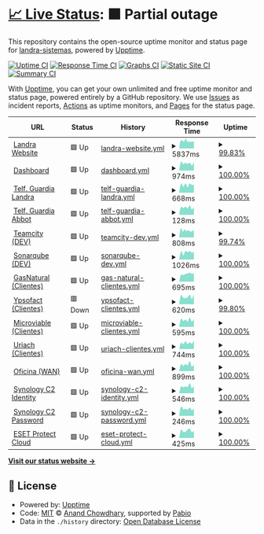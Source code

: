 # [📈 Live Status](https://landra-sistemas.github.io/upptime): <!--live status--> **🟧 Partial outage**

This repository contains the open-source uptime monitor and status page for [landra-sistemas](http://landrasistemas.es/), powered by [Upptime](https://github.com/upptime/upptime).

[![Uptime CI](https://github.com/landra-sistemas/upptime/workflows/Uptime%20CI/badge.svg)](https://github.com/landra-sistemas/upptime/actions?query=workflow%3A%22Uptime+CI%22)
[![Response Time CI](https://github.com/landra-sistemas/upptime/workflows/Response%20Time%20CI/badge.svg)](https://github.com/landra-sistemas/upptime/actions?query=workflow%3A%22Response+Time+CI%22)
[![Graphs CI](https://github.com/landra-sistemas/upptime/workflows/Graphs%20CI/badge.svg)](https://github.com/landra-sistemas/upptime/actions?query=workflow%3A%22Graphs+CI%22)
[![Static Site CI](https://github.com/landra-sistemas/upptime/workflows/Static%20Site%20CI/badge.svg)](https://github.com/landra-sistemas/upptime/actions?query=workflow%3A%22Static+Site+CI%22)
[![Summary CI](https://github.com/landra-sistemas/upptime/workflows/Summary%20CI/badge.svg)](https://github.com/landra-sistemas/upptime/actions?query=workflow%3A%22Summary+CI%22)

With [Upptime](https://upptime.js.org), you can get your own unlimited and free uptime monitor and status page, powered entirely by a GitHub repository. We use [Issues](https://github.com/landra-sistemas/upptime/issues) as incident reports, [Actions](https://github.com/landra-sistemas/upptime/actions) as uptime monitors, and [Pages](https://landra-sistemas.github.io/upptime) for the status page.

<!--start: status pages-->
<!-- This summary is generated by Upptime (https://github.com/upptime/upptime) -->
<!-- Do not edit this manually, your changes will be overwritten -->
<!-- prettier-ignore -->
| URL | Status | History | Response Time | Uptime |
| --- | ------ | ------- | ------------- | ------ |
| <img alt="" src="https://dash.landrasoftware.com/data/userTabs/favicon.png" height="13"> [Landra Website](https://www.landrasistemas.es) | 🟩 Up | [landra-website.yml](https://github.com/landra-sistemas/upptime/commits/HEAD/history/landra-website.yml) | <details><summary><img alt="Response time graph" src="./graphs/landra-website/response-time-week.png" height="20"> 5837ms</summary><br><a href="https://landra-sistemas.github.io/upptime/history/landra-website"><img alt="Response time 4895" src="https://img.shields.io/endpoint?url=https%3A%2F%2Fraw.githubusercontent.com%2Flandra-sistemas%2Fupptime%2FHEAD%2Fapi%2Flandra-website%2Fresponse-time.json"></a><br><a href="https://landra-sistemas.github.io/upptime/history/landra-website"><img alt="24-hour response time 5914" src="https://img.shields.io/endpoint?url=https%3A%2F%2Fraw.githubusercontent.com%2Flandra-sistemas%2Fupptime%2FHEAD%2Fapi%2Flandra-website%2Fresponse-time-day.json"></a><br><a href="https://landra-sistemas.github.io/upptime/history/landra-website"><img alt="7-day response time 5837" src="https://img.shields.io/endpoint?url=https%3A%2F%2Fraw.githubusercontent.com%2Flandra-sistemas%2Fupptime%2FHEAD%2Fapi%2Flandra-website%2Fresponse-time-week.json"></a><br><a href="https://landra-sistemas.github.io/upptime/history/landra-website"><img alt="30-day response time 5771" src="https://img.shields.io/endpoint?url=https%3A%2F%2Fraw.githubusercontent.com%2Flandra-sistemas%2Fupptime%2FHEAD%2Fapi%2Flandra-website%2Fresponse-time-month.json"></a><br><a href="https://landra-sistemas.github.io/upptime/history/landra-website"><img alt="1-year response time 4895" src="https://img.shields.io/endpoint?url=https%3A%2F%2Fraw.githubusercontent.com%2Flandra-sistemas%2Fupptime%2FHEAD%2Fapi%2Flandra-website%2Fresponse-time-year.json"></a></details> | <details><summary><a href="https://landra-sistemas.github.io/upptime/history/landra-website">99.83%</a></summary><a href="https://landra-sistemas.github.io/upptime/history/landra-website"><img alt="All-time uptime 99.37%" src="https://img.shields.io/endpoint?url=https%3A%2F%2Fraw.githubusercontent.com%2Flandra-sistemas%2Fupptime%2FHEAD%2Fapi%2Flandra-website%2Fuptime.json"></a><br><a href="https://landra-sistemas.github.io/upptime/history/landra-website"><img alt="24-hour uptime 100.00%" src="https://img.shields.io/endpoint?url=https%3A%2F%2Fraw.githubusercontent.com%2Flandra-sistemas%2Fupptime%2FHEAD%2Fapi%2Flandra-website%2Fuptime-day.json"></a><br><a href="https://landra-sistemas.github.io/upptime/history/landra-website"><img alt="7-day uptime 99.83%" src="https://img.shields.io/endpoint?url=https%3A%2F%2Fraw.githubusercontent.com%2Flandra-sistemas%2Fupptime%2FHEAD%2Fapi%2Flandra-website%2Fuptime-week.json"></a><br><a href="https://landra-sistemas.github.io/upptime/history/landra-website"><img alt="30-day uptime 99.10%" src="https://img.shields.io/endpoint?url=https%3A%2F%2Fraw.githubusercontent.com%2Flandra-sistemas%2Fupptime%2FHEAD%2Fapi%2Flandra-website%2Fuptime-month.json"></a><br><a href="https://landra-sistemas.github.io/upptime/history/landra-website"><img alt="1-year uptime 99.37%" src="https://img.shields.io/endpoint?url=https%3A%2F%2Fraw.githubusercontent.com%2Flandra-sistemas%2Fupptime%2FHEAD%2Fapi%2Flandra-website%2Fuptime-year.json"></a></details>
| <img alt="" src="https://icons.duckduckgo.com/ip3/dash.landrasoftware.com.ico" height="13"> [Dashboard](https://dash.landrasoftware.com) | 🟩 Up | [dashboard.yml](https://github.com/landra-sistemas/upptime/commits/HEAD/history/dashboard.yml) | <details><summary><img alt="Response time graph" src="./graphs/dashboard/response-time-week.png" height="20"> 974ms</summary><br><a href="https://landra-sistemas.github.io/upptime/history/dashboard"><img alt="Response time 973" src="https://img.shields.io/endpoint?url=https%3A%2F%2Fraw.githubusercontent.com%2Flandra-sistemas%2Fupptime%2FHEAD%2Fapi%2Fdashboard%2Fresponse-time.json"></a><br><a href="https://landra-sistemas.github.io/upptime/history/dashboard"><img alt="24-hour response time 894" src="https://img.shields.io/endpoint?url=https%3A%2F%2Fraw.githubusercontent.com%2Flandra-sistemas%2Fupptime%2FHEAD%2Fapi%2Fdashboard%2Fresponse-time-day.json"></a><br><a href="https://landra-sistemas.github.io/upptime/history/dashboard"><img alt="7-day response time 974" src="https://img.shields.io/endpoint?url=https%3A%2F%2Fraw.githubusercontent.com%2Flandra-sistemas%2Fupptime%2FHEAD%2Fapi%2Fdashboard%2Fresponse-time-week.json"></a><br><a href="https://landra-sistemas.github.io/upptime/history/dashboard"><img alt="30-day response time 998" src="https://img.shields.io/endpoint?url=https%3A%2F%2Fraw.githubusercontent.com%2Flandra-sistemas%2Fupptime%2FHEAD%2Fapi%2Fdashboard%2Fresponse-time-month.json"></a><br><a href="https://landra-sistemas.github.io/upptime/history/dashboard"><img alt="1-year response time 973" src="https://img.shields.io/endpoint?url=https%3A%2F%2Fraw.githubusercontent.com%2Flandra-sistemas%2Fupptime%2FHEAD%2Fapi%2Fdashboard%2Fresponse-time-year.json"></a></details> | <details><summary><a href="https://landra-sistemas.github.io/upptime/history/dashboard">100.00%</a></summary><a href="https://landra-sistemas.github.io/upptime/history/dashboard"><img alt="All-time uptime 99.54%" src="https://img.shields.io/endpoint?url=https%3A%2F%2Fraw.githubusercontent.com%2Flandra-sistemas%2Fupptime%2FHEAD%2Fapi%2Fdashboard%2Fuptime.json"></a><br><a href="https://landra-sistemas.github.io/upptime/history/dashboard"><img alt="24-hour uptime 100.00%" src="https://img.shields.io/endpoint?url=https%3A%2F%2Fraw.githubusercontent.com%2Flandra-sistemas%2Fupptime%2FHEAD%2Fapi%2Fdashboard%2Fuptime-day.json"></a><br><a href="https://landra-sistemas.github.io/upptime/history/dashboard"><img alt="7-day uptime 100.00%" src="https://img.shields.io/endpoint?url=https%3A%2F%2Fraw.githubusercontent.com%2Flandra-sistemas%2Fupptime%2FHEAD%2Fapi%2Fdashboard%2Fuptime-week.json"></a><br><a href="https://landra-sistemas.github.io/upptime/history/dashboard"><img alt="30-day uptime 99.73%" src="https://img.shields.io/endpoint?url=https%3A%2F%2Fraw.githubusercontent.com%2Flandra-sistemas%2Fupptime%2FHEAD%2Fapi%2Fdashboard%2Fuptime-month.json"></a><br><a href="https://landra-sistemas.github.io/upptime/history/dashboard"><img alt="1-year uptime 99.54%" src="https://img.shields.io/endpoint?url=https%3A%2F%2Fraw.githubusercontent.com%2Flandra-sistemas%2Fupptime%2FHEAD%2Fapi%2Fdashboard%2Fuptime-year.json"></a></details>
| <img alt="" src="https://dash.landrasoftware.com/data/userTabs/favicon.png" height="13"> [Telf. Guardia Landra](https://integration.landrasoftware.com/GuardiaLandra) | 🟩 Up | [telf-guardia-landra.yml](https://github.com/landra-sistemas/upptime/commits/HEAD/history/telf-guardia-landra.yml) | <details><summary><img alt="Response time graph" src="./graphs/telf-guardia-landra/response-time-week.png" height="20"> 668ms</summary><br><a href="https://landra-sistemas.github.io/upptime/history/telf-guardia-landra"><img alt="Response time 665" src="https://img.shields.io/endpoint?url=https%3A%2F%2Fraw.githubusercontent.com%2Flandra-sistemas%2Fupptime%2FHEAD%2Fapi%2Ftelf-guardia-landra%2Fresponse-time.json"></a><br><a href="https://landra-sistemas.github.io/upptime/history/telf-guardia-landra"><img alt="24-hour response time 589" src="https://img.shields.io/endpoint?url=https%3A%2F%2Fraw.githubusercontent.com%2Flandra-sistemas%2Fupptime%2FHEAD%2Fapi%2Ftelf-guardia-landra%2Fresponse-time-day.json"></a><br><a href="https://landra-sistemas.github.io/upptime/history/telf-guardia-landra"><img alt="7-day response time 668" src="https://img.shields.io/endpoint?url=https%3A%2F%2Fraw.githubusercontent.com%2Flandra-sistemas%2Fupptime%2FHEAD%2Fapi%2Ftelf-guardia-landra%2Fresponse-time-week.json"></a><br><a href="https://landra-sistemas.github.io/upptime/history/telf-guardia-landra"><img alt="30-day response time 712" src="https://img.shields.io/endpoint?url=https%3A%2F%2Fraw.githubusercontent.com%2Flandra-sistemas%2Fupptime%2FHEAD%2Fapi%2Ftelf-guardia-landra%2Fresponse-time-month.json"></a><br><a href="https://landra-sistemas.github.io/upptime/history/telf-guardia-landra"><img alt="1-year response time 665" src="https://img.shields.io/endpoint?url=https%3A%2F%2Fraw.githubusercontent.com%2Flandra-sistemas%2Fupptime%2FHEAD%2Fapi%2Ftelf-guardia-landra%2Fresponse-time-year.json"></a></details> | <details><summary><a href="https://landra-sistemas.github.io/upptime/history/telf-guardia-landra">100.00%</a></summary><a href="https://landra-sistemas.github.io/upptime/history/telf-guardia-landra"><img alt="All-time uptime 99.94%" src="https://img.shields.io/endpoint?url=https%3A%2F%2Fraw.githubusercontent.com%2Flandra-sistemas%2Fupptime%2FHEAD%2Fapi%2Ftelf-guardia-landra%2Fuptime.json"></a><br><a href="https://landra-sistemas.github.io/upptime/history/telf-guardia-landra"><img alt="24-hour uptime 100.00%" src="https://img.shields.io/endpoint?url=https%3A%2F%2Fraw.githubusercontent.com%2Flandra-sistemas%2Fupptime%2FHEAD%2Fapi%2Ftelf-guardia-landra%2Fuptime-day.json"></a><br><a href="https://landra-sistemas.github.io/upptime/history/telf-guardia-landra"><img alt="7-day uptime 100.00%" src="https://img.shields.io/endpoint?url=https%3A%2F%2Fraw.githubusercontent.com%2Flandra-sistemas%2Fupptime%2FHEAD%2Fapi%2Ftelf-guardia-landra%2Fuptime-week.json"></a><br><a href="https://landra-sistemas.github.io/upptime/history/telf-guardia-landra"><img alt="30-day uptime 100.00%" src="https://img.shields.io/endpoint?url=https%3A%2F%2Fraw.githubusercontent.com%2Flandra-sistemas%2Fupptime%2FHEAD%2Fapi%2Ftelf-guardia-landra%2Fuptime-month.json"></a><br><a href="https://landra-sistemas.github.io/upptime/history/telf-guardia-landra"><img alt="1-year uptime 99.94%" src="https://img.shields.io/endpoint?url=https%3A%2F%2Fraw.githubusercontent.com%2Flandra-sistemas%2Fupptime%2FHEAD%2Fapi%2Ftelf-guardia-landra%2Fuptime-year.json"></a></details>
| <img alt="" src="https://dash.landrasoftware.com/data/userTabs/favicon.png" height="13"> [Telf. Guardia Abbot](https://integration.landrasoftware.com/GuardiaAbbott) | 🟩 Up | [telf-guardia-abbot.yml](https://github.com/landra-sistemas/upptime/commits/HEAD/history/telf-guardia-abbot.yml) | <details><summary><img alt="Response time graph" src="./graphs/telf-guardia-abbot/response-time-week.png" height="20"> 128ms</summary><br><a href="https://landra-sistemas.github.io/upptime/history/telf-guardia-abbot"><img alt="Response time 128" src="https://img.shields.io/endpoint?url=https%3A%2F%2Fraw.githubusercontent.com%2Flandra-sistemas%2Fupptime%2FHEAD%2Fapi%2Ftelf-guardia-abbot%2Fresponse-time.json"></a><br><a href="https://landra-sistemas.github.io/upptime/history/telf-guardia-abbot"><img alt="24-hour response time 116" src="https://img.shields.io/endpoint?url=https%3A%2F%2Fraw.githubusercontent.com%2Flandra-sistemas%2Fupptime%2FHEAD%2Fapi%2Ftelf-guardia-abbot%2Fresponse-time-day.json"></a><br><a href="https://landra-sistemas.github.io/upptime/history/telf-guardia-abbot"><img alt="7-day response time 128" src="https://img.shields.io/endpoint?url=https%3A%2F%2Fraw.githubusercontent.com%2Flandra-sistemas%2Fupptime%2FHEAD%2Fapi%2Ftelf-guardia-abbot%2Fresponse-time-week.json"></a><br><a href="https://landra-sistemas.github.io/upptime/history/telf-guardia-abbot"><img alt="30-day response time 130" src="https://img.shields.io/endpoint?url=https%3A%2F%2Fraw.githubusercontent.com%2Flandra-sistemas%2Fupptime%2FHEAD%2Fapi%2Ftelf-guardia-abbot%2Fresponse-time-month.json"></a><br><a href="https://landra-sistemas.github.io/upptime/history/telf-guardia-abbot"><img alt="1-year response time 128" src="https://img.shields.io/endpoint?url=https%3A%2F%2Fraw.githubusercontent.com%2Flandra-sistemas%2Fupptime%2FHEAD%2Fapi%2Ftelf-guardia-abbot%2Fresponse-time-year.json"></a></details> | <details><summary><a href="https://landra-sistemas.github.io/upptime/history/telf-guardia-abbot">100.00%</a></summary><a href="https://landra-sistemas.github.io/upptime/history/telf-guardia-abbot"><img alt="All-time uptime 99.94%" src="https://img.shields.io/endpoint?url=https%3A%2F%2Fraw.githubusercontent.com%2Flandra-sistemas%2Fupptime%2FHEAD%2Fapi%2Ftelf-guardia-abbot%2Fuptime.json"></a><br><a href="https://landra-sistemas.github.io/upptime/history/telf-guardia-abbot"><img alt="24-hour uptime 100.00%" src="https://img.shields.io/endpoint?url=https%3A%2F%2Fraw.githubusercontent.com%2Flandra-sistemas%2Fupptime%2FHEAD%2Fapi%2Ftelf-guardia-abbot%2Fuptime-day.json"></a><br><a href="https://landra-sistemas.github.io/upptime/history/telf-guardia-abbot"><img alt="7-day uptime 100.00%" src="https://img.shields.io/endpoint?url=https%3A%2F%2Fraw.githubusercontent.com%2Flandra-sistemas%2Fupptime%2FHEAD%2Fapi%2Ftelf-guardia-abbot%2Fuptime-week.json"></a><br><a href="https://landra-sistemas.github.io/upptime/history/telf-guardia-abbot"><img alt="30-day uptime 100.00%" src="https://img.shields.io/endpoint?url=https%3A%2F%2Fraw.githubusercontent.com%2Flandra-sistemas%2Fupptime%2FHEAD%2Fapi%2Ftelf-guardia-abbot%2Fuptime-month.json"></a><br><a href="https://landra-sistemas.github.io/upptime/history/telf-guardia-abbot"><img alt="1-year uptime 99.94%" src="https://img.shields.io/endpoint?url=https%3A%2F%2Fraw.githubusercontent.com%2Flandra-sistemas%2Fupptime%2FHEAD%2Fapi%2Ftelf-guardia-abbot%2Fuptime-year.json"></a></details>
| <img alt="" src="https://icons.duckduckgo.com/ip3/teamcity.landrasoftware.com.ico" height="13"> [Teamcity (DEV)](https://teamcity.landrasoftware.com/login.html) | 🟩 Up | [teamcity-dev.yml](https://github.com/landra-sistemas/upptime/commits/HEAD/history/teamcity-dev.yml) | <details><summary><img alt="Response time graph" src="./graphs/teamcity-dev/response-time-week.png" height="20"> 808ms</summary><br><a href="https://landra-sistemas.github.io/upptime/history/teamcity-dev"><img alt="Response time 970" src="https://img.shields.io/endpoint?url=https%3A%2F%2Fraw.githubusercontent.com%2Flandra-sistemas%2Fupptime%2FHEAD%2Fapi%2Fteamcity-dev%2Fresponse-time.json"></a><br><a href="https://landra-sistemas.github.io/upptime/history/teamcity-dev"><img alt="24-hour response time 903" src="https://img.shields.io/endpoint?url=https%3A%2F%2Fraw.githubusercontent.com%2Flandra-sistemas%2Fupptime%2FHEAD%2Fapi%2Fteamcity-dev%2Fresponse-time-day.json"></a><br><a href="https://landra-sistemas.github.io/upptime/history/teamcity-dev"><img alt="7-day response time 808" src="https://img.shields.io/endpoint?url=https%3A%2F%2Fraw.githubusercontent.com%2Flandra-sistemas%2Fupptime%2FHEAD%2Fapi%2Fteamcity-dev%2Fresponse-time-week.json"></a><br><a href="https://landra-sistemas.github.io/upptime/history/teamcity-dev"><img alt="30-day response time 879" src="https://img.shields.io/endpoint?url=https%3A%2F%2Fraw.githubusercontent.com%2Flandra-sistemas%2Fupptime%2FHEAD%2Fapi%2Fteamcity-dev%2Fresponse-time-month.json"></a><br><a href="https://landra-sistemas.github.io/upptime/history/teamcity-dev"><img alt="1-year response time 970" src="https://img.shields.io/endpoint?url=https%3A%2F%2Fraw.githubusercontent.com%2Flandra-sistemas%2Fupptime%2FHEAD%2Fapi%2Fteamcity-dev%2Fresponse-time-year.json"></a></details> | <details><summary><a href="https://landra-sistemas.github.io/upptime/history/teamcity-dev">99.74%</a></summary><a href="https://landra-sistemas.github.io/upptime/history/teamcity-dev"><img alt="All-time uptime 99.63%" src="https://img.shields.io/endpoint?url=https%3A%2F%2Fraw.githubusercontent.com%2Flandra-sistemas%2Fupptime%2FHEAD%2Fapi%2Fteamcity-dev%2Fuptime.json"></a><br><a href="https://landra-sistemas.github.io/upptime/history/teamcity-dev"><img alt="24-hour uptime 100.00%" src="https://img.shields.io/endpoint?url=https%3A%2F%2Fraw.githubusercontent.com%2Flandra-sistemas%2Fupptime%2FHEAD%2Fapi%2Fteamcity-dev%2Fuptime-day.json"></a><br><a href="https://landra-sistemas.github.io/upptime/history/teamcity-dev"><img alt="7-day uptime 99.74%" src="https://img.shields.io/endpoint?url=https%3A%2F%2Fraw.githubusercontent.com%2Flandra-sistemas%2Fupptime%2FHEAD%2Fapi%2Fteamcity-dev%2Fuptime-week.json"></a><br><a href="https://landra-sistemas.github.io/upptime/history/teamcity-dev"><img alt="30-day uptime 99.68%" src="https://img.shields.io/endpoint?url=https%3A%2F%2Fraw.githubusercontent.com%2Flandra-sistemas%2Fupptime%2FHEAD%2Fapi%2Fteamcity-dev%2Fuptime-month.json"></a><br><a href="https://landra-sistemas.github.io/upptime/history/teamcity-dev"><img alt="1-year uptime 99.63%" src="https://img.shields.io/endpoint?url=https%3A%2F%2Fraw.githubusercontent.com%2Flandra-sistemas%2Fupptime%2FHEAD%2Fapi%2Fteamcity-dev%2Fuptime-year.json"></a></details>
| <img alt="" src="https://icons.duckduckgo.com/ip3/sonar.landrasoftware.com.ico" height="13"> [Sonarqube (DEV)](https://sonar.landrasoftware.com) | 🟩 Up | [sonarqube-dev.yml](https://github.com/landra-sistemas/upptime/commits/HEAD/history/sonarqube-dev.yml) | <details><summary><img alt="Response time graph" src="./graphs/sonarqube-dev/response-time-week.png" height="20"> 1026ms</summary><br><a href="https://landra-sistemas.github.io/upptime/history/sonarqube-dev"><img alt="Response time 1001" src="https://img.shields.io/endpoint?url=https%3A%2F%2Fraw.githubusercontent.com%2Flandra-sistemas%2Fupptime%2FHEAD%2Fapi%2Fsonarqube-dev%2Fresponse-time.json"></a><br><a href="https://landra-sistemas.github.io/upptime/history/sonarqube-dev"><img alt="24-hour response time 1117" src="https://img.shields.io/endpoint?url=https%3A%2F%2Fraw.githubusercontent.com%2Flandra-sistemas%2Fupptime%2FHEAD%2Fapi%2Fsonarqube-dev%2Fresponse-time-day.json"></a><br><a href="https://landra-sistemas.github.io/upptime/history/sonarqube-dev"><img alt="7-day response time 1026" src="https://img.shields.io/endpoint?url=https%3A%2F%2Fraw.githubusercontent.com%2Flandra-sistemas%2Fupptime%2FHEAD%2Fapi%2Fsonarqube-dev%2Fresponse-time-week.json"></a><br><a href="https://landra-sistemas.github.io/upptime/history/sonarqube-dev"><img alt="30-day response time 1022" src="https://img.shields.io/endpoint?url=https%3A%2F%2Fraw.githubusercontent.com%2Flandra-sistemas%2Fupptime%2FHEAD%2Fapi%2Fsonarqube-dev%2Fresponse-time-month.json"></a><br><a href="https://landra-sistemas.github.io/upptime/history/sonarqube-dev"><img alt="1-year response time 1001" src="https://img.shields.io/endpoint?url=https%3A%2F%2Fraw.githubusercontent.com%2Flandra-sistemas%2Fupptime%2FHEAD%2Fapi%2Fsonarqube-dev%2Fresponse-time-year.json"></a></details> | <details><summary><a href="https://landra-sistemas.github.io/upptime/history/sonarqube-dev">100.00%</a></summary><a href="https://landra-sistemas.github.io/upptime/history/sonarqube-dev"><img alt="All-time uptime 99.71%" src="https://img.shields.io/endpoint?url=https%3A%2F%2Fraw.githubusercontent.com%2Flandra-sistemas%2Fupptime%2FHEAD%2Fapi%2Fsonarqube-dev%2Fuptime.json"></a><br><a href="https://landra-sistemas.github.io/upptime/history/sonarqube-dev"><img alt="24-hour uptime 100.00%" src="https://img.shields.io/endpoint?url=https%3A%2F%2Fraw.githubusercontent.com%2Flandra-sistemas%2Fupptime%2FHEAD%2Fapi%2Fsonarqube-dev%2Fuptime-day.json"></a><br><a href="https://landra-sistemas.github.io/upptime/history/sonarqube-dev"><img alt="7-day uptime 100.00%" src="https://img.shields.io/endpoint?url=https%3A%2F%2Fraw.githubusercontent.com%2Flandra-sistemas%2Fupptime%2FHEAD%2Fapi%2Fsonarqube-dev%2Fuptime-week.json"></a><br><a href="https://landra-sistemas.github.io/upptime/history/sonarqube-dev"><img alt="30-day uptime 100.00%" src="https://img.shields.io/endpoint?url=https%3A%2F%2Fraw.githubusercontent.com%2Flandra-sistemas%2Fupptime%2FHEAD%2Fapi%2Fsonarqube-dev%2Fuptime-month.json"></a><br><a href="https://landra-sistemas.github.io/upptime/history/sonarqube-dev"><img alt="1-year uptime 99.71%" src="https://img.shields.io/endpoint?url=https%3A%2F%2Fraw.githubusercontent.com%2Flandra-sistemas%2Fupptime%2FHEAD%2Fapi%2Fsonarqube-dev%2Fuptime-year.json"></a></details>
| <img alt="" src="https://icons.duckduckgo.com/ip3/www.portaleolico.com.ico" height="13"> [GasNatural (Clientes)](http://www.portaleolico.com/) | 🟩 Up | [gas-natural-clientes.yml](https://github.com/landra-sistemas/upptime/commits/HEAD/history/gas-natural-clientes.yml) | <details><summary><img alt="Response time graph" src="./graphs/gas-natural-clientes/response-time-week.png" height="20"> 695ms</summary><br><a href="https://landra-sistemas.github.io/upptime/history/gas-natural-clientes"><img alt="Response time 645" src="https://img.shields.io/endpoint?url=https%3A%2F%2Fraw.githubusercontent.com%2Flandra-sistemas%2Fupptime%2FHEAD%2Fapi%2Fgas-natural-clientes%2Fresponse-time.json"></a><br><a href="https://landra-sistemas.github.io/upptime/history/gas-natural-clientes"><img alt="24-hour response time 592" src="https://img.shields.io/endpoint?url=https%3A%2F%2Fraw.githubusercontent.com%2Flandra-sistemas%2Fupptime%2FHEAD%2Fapi%2Fgas-natural-clientes%2Fresponse-time-day.json"></a><br><a href="https://landra-sistemas.github.io/upptime/history/gas-natural-clientes"><img alt="7-day response time 695" src="https://img.shields.io/endpoint?url=https%3A%2F%2Fraw.githubusercontent.com%2Flandra-sistemas%2Fupptime%2FHEAD%2Fapi%2Fgas-natural-clientes%2Fresponse-time-week.json"></a><br><a href="https://landra-sistemas.github.io/upptime/history/gas-natural-clientes"><img alt="30-day response time 782" src="https://img.shields.io/endpoint?url=https%3A%2F%2Fraw.githubusercontent.com%2Flandra-sistemas%2Fupptime%2FHEAD%2Fapi%2Fgas-natural-clientes%2Fresponse-time-month.json"></a><br><a href="https://landra-sistemas.github.io/upptime/history/gas-natural-clientes"><img alt="1-year response time 645" src="https://img.shields.io/endpoint?url=https%3A%2F%2Fraw.githubusercontent.com%2Flandra-sistemas%2Fupptime%2FHEAD%2Fapi%2Fgas-natural-clientes%2Fresponse-time-year.json"></a></details> | <details><summary><a href="https://landra-sistemas.github.io/upptime/history/gas-natural-clientes">100.00%</a></summary><a href="https://landra-sistemas.github.io/upptime/history/gas-natural-clientes"><img alt="All-time uptime 100.00%" src="https://img.shields.io/endpoint?url=https%3A%2F%2Fraw.githubusercontent.com%2Flandra-sistemas%2Fupptime%2FHEAD%2Fapi%2Fgas-natural-clientes%2Fuptime.json"></a><br><a href="https://landra-sistemas.github.io/upptime/history/gas-natural-clientes"><img alt="24-hour uptime 100.00%" src="https://img.shields.io/endpoint?url=https%3A%2F%2Fraw.githubusercontent.com%2Flandra-sistemas%2Fupptime%2FHEAD%2Fapi%2Fgas-natural-clientes%2Fuptime-day.json"></a><br><a href="https://landra-sistemas.github.io/upptime/history/gas-natural-clientes"><img alt="7-day uptime 100.00%" src="https://img.shields.io/endpoint?url=https%3A%2F%2Fraw.githubusercontent.com%2Flandra-sistemas%2Fupptime%2FHEAD%2Fapi%2Fgas-natural-clientes%2Fuptime-week.json"></a><br><a href="https://landra-sistemas.github.io/upptime/history/gas-natural-clientes"><img alt="30-day uptime 100.00%" src="https://img.shields.io/endpoint?url=https%3A%2F%2Fraw.githubusercontent.com%2Flandra-sistemas%2Fupptime%2FHEAD%2Fapi%2Fgas-natural-clientes%2Fuptime-month.json"></a><br><a href="https://landra-sistemas.github.io/upptime/history/gas-natural-clientes"><img alt="1-year uptime 100.00%" src="https://img.shields.io/endpoint?url=https%3A%2F%2Fraw.githubusercontent.com%2Flandra-sistemas%2Fupptime%2FHEAD%2Fapi%2Fgas-natural-clientes%2Fuptime-year.json"></a></details>
| <img alt="" src="https://icons.duckduckgo.com/ip3/ypsofact.landrasoftware.com.ico" height="13"> [Ypsofact (Clientes)](https://ypsofact.landrasoftware.com/) | 🟥 Down | [ypsofact-clientes.yml](https://github.com/landra-sistemas/upptime/commits/HEAD/history/ypsofact-clientes.yml) | <details><summary><img alt="Response time graph" src="./graphs/ypsofact-clientes/response-time-week.png" height="20"> 620ms</summary><br><a href="https://landra-sistemas.github.io/upptime/history/ypsofact-clientes"><img alt="Response time 613" src="https://img.shields.io/endpoint?url=https%3A%2F%2Fraw.githubusercontent.com%2Flandra-sistemas%2Fupptime%2FHEAD%2Fapi%2Fypsofact-clientes%2Fresponse-time.json"></a><br><a href="https://landra-sistemas.github.io/upptime/history/ypsofact-clientes"><img alt="24-hour response time 534" src="https://img.shields.io/endpoint?url=https%3A%2F%2Fraw.githubusercontent.com%2Flandra-sistemas%2Fupptime%2FHEAD%2Fapi%2Fypsofact-clientes%2Fresponse-time-day.json"></a><br><a href="https://landra-sistemas.github.io/upptime/history/ypsofact-clientes"><img alt="7-day response time 620" src="https://img.shields.io/endpoint?url=https%3A%2F%2Fraw.githubusercontent.com%2Flandra-sistemas%2Fupptime%2FHEAD%2Fapi%2Fypsofact-clientes%2Fresponse-time-week.json"></a><br><a href="https://landra-sistemas.github.io/upptime/history/ypsofact-clientes"><img alt="30-day response time 655" src="https://img.shields.io/endpoint?url=https%3A%2F%2Fraw.githubusercontent.com%2Flandra-sistemas%2Fupptime%2FHEAD%2Fapi%2Fypsofact-clientes%2Fresponse-time-month.json"></a><br><a href="https://landra-sistemas.github.io/upptime/history/ypsofact-clientes"><img alt="1-year response time 613" src="https://img.shields.io/endpoint?url=https%3A%2F%2Fraw.githubusercontent.com%2Flandra-sistemas%2Fupptime%2FHEAD%2Fapi%2Fypsofact-clientes%2Fresponse-time-year.json"></a></details> | <details><summary><a href="https://landra-sistemas.github.io/upptime/history/ypsofact-clientes">99.80%</a></summary><a href="https://landra-sistemas.github.io/upptime/history/ypsofact-clientes"><img alt="All-time uptime 99.90%" src="https://img.shields.io/endpoint?url=https%3A%2F%2Fraw.githubusercontent.com%2Flandra-sistemas%2Fupptime%2FHEAD%2Fapi%2Fypsofact-clientes%2Fuptime.json"></a><br><a href="https://landra-sistemas.github.io/upptime/history/ypsofact-clientes"><img alt="24-hour uptime 98.60%" src="https://img.shields.io/endpoint?url=https%3A%2F%2Fraw.githubusercontent.com%2Flandra-sistemas%2Fupptime%2FHEAD%2Fapi%2Fypsofact-clientes%2Fuptime-day.json"></a><br><a href="https://landra-sistemas.github.io/upptime/history/ypsofact-clientes"><img alt="7-day uptime 99.80%" src="https://img.shields.io/endpoint?url=https%3A%2F%2Fraw.githubusercontent.com%2Flandra-sistemas%2Fupptime%2FHEAD%2Fapi%2Fypsofact-clientes%2Fuptime-week.json"></a><br><a href="https://landra-sistemas.github.io/upptime/history/ypsofact-clientes"><img alt="30-day uptime 99.95%" src="https://img.shields.io/endpoint?url=https%3A%2F%2Fraw.githubusercontent.com%2Flandra-sistemas%2Fupptime%2FHEAD%2Fapi%2Fypsofact-clientes%2Fuptime-month.json"></a><br><a href="https://landra-sistemas.github.io/upptime/history/ypsofact-clientes"><img alt="1-year uptime 99.90%" src="https://img.shields.io/endpoint?url=https%3A%2F%2Fraw.githubusercontent.com%2Flandra-sistemas%2Fupptime%2FHEAD%2Fapi%2Fypsofact-clientes%2Fuptime-year.json"></a></details>
| <img alt="" src="https://icons.duckduckgo.com/ip3/microbiota.microviable.com.ico" height="13"> [Microviable (Clientes)](https://microbiota.microviable.com/) | 🟩 Up | [microviable-clientes.yml](https://github.com/landra-sistemas/upptime/commits/HEAD/history/microviable-clientes.yml) | <details><summary><img alt="Response time graph" src="./graphs/microviable-clientes/response-time-week.png" height="20"> 595ms</summary><br><a href="https://landra-sistemas.github.io/upptime/history/microviable-clientes"><img alt="Response time 598" src="https://img.shields.io/endpoint?url=https%3A%2F%2Fraw.githubusercontent.com%2Flandra-sistemas%2Fupptime%2FHEAD%2Fapi%2Fmicroviable-clientes%2Fresponse-time.json"></a><br><a href="https://landra-sistemas.github.io/upptime/history/microviable-clientes"><img alt="24-hour response time 531" src="https://img.shields.io/endpoint?url=https%3A%2F%2Fraw.githubusercontent.com%2Flandra-sistemas%2Fupptime%2FHEAD%2Fapi%2Fmicroviable-clientes%2Fresponse-time-day.json"></a><br><a href="https://landra-sistemas.github.io/upptime/history/microviable-clientes"><img alt="7-day response time 595" src="https://img.shields.io/endpoint?url=https%3A%2F%2Fraw.githubusercontent.com%2Flandra-sistemas%2Fupptime%2FHEAD%2Fapi%2Fmicroviable-clientes%2Fresponse-time-week.json"></a><br><a href="https://landra-sistemas.github.io/upptime/history/microviable-clientes"><img alt="30-day response time 613" src="https://img.shields.io/endpoint?url=https%3A%2F%2Fraw.githubusercontent.com%2Flandra-sistemas%2Fupptime%2FHEAD%2Fapi%2Fmicroviable-clientes%2Fresponse-time-month.json"></a><br><a href="https://landra-sistemas.github.io/upptime/history/microviable-clientes"><img alt="1-year response time 598" src="https://img.shields.io/endpoint?url=https%3A%2F%2Fraw.githubusercontent.com%2Flandra-sistemas%2Fupptime%2FHEAD%2Fapi%2Fmicroviable-clientes%2Fresponse-time-year.json"></a></details> | <details><summary><a href="https://landra-sistemas.github.io/upptime/history/microviable-clientes">100.00%</a></summary><a href="https://landra-sistemas.github.io/upptime/history/microviable-clientes"><img alt="All-time uptime 100.00%" src="https://img.shields.io/endpoint?url=https%3A%2F%2Fraw.githubusercontent.com%2Flandra-sistemas%2Fupptime%2FHEAD%2Fapi%2Fmicroviable-clientes%2Fuptime.json"></a><br><a href="https://landra-sistemas.github.io/upptime/history/microviable-clientes"><img alt="24-hour uptime 100.00%" src="https://img.shields.io/endpoint?url=https%3A%2F%2Fraw.githubusercontent.com%2Flandra-sistemas%2Fupptime%2FHEAD%2Fapi%2Fmicroviable-clientes%2Fuptime-day.json"></a><br><a href="https://landra-sistemas.github.io/upptime/history/microviable-clientes"><img alt="7-day uptime 100.00%" src="https://img.shields.io/endpoint?url=https%3A%2F%2Fraw.githubusercontent.com%2Flandra-sistemas%2Fupptime%2FHEAD%2Fapi%2Fmicroviable-clientes%2Fuptime-week.json"></a><br><a href="https://landra-sistemas.github.io/upptime/history/microviable-clientes"><img alt="30-day uptime 100.00%" src="https://img.shields.io/endpoint?url=https%3A%2F%2Fraw.githubusercontent.com%2Flandra-sistemas%2Fupptime%2FHEAD%2Fapi%2Fmicroviable-clientes%2Fuptime-month.json"></a><br><a href="https://landra-sistemas.github.io/upptime/history/microviable-clientes"><img alt="1-year uptime 100.00%" src="https://img.shields.io/endpoint?url=https%3A%2F%2Fraw.githubusercontent.com%2Flandra-sistemas%2Fupptime%2FHEAD%2Fapi%2Fmicroviable-clientes%2Fuptime-year.json"></a></details>
| <img alt="" src="https://icons.duckduckgo.com/ip3/uriach.landrasoftware.com.ico" height="13"> [Uriach (Clientes)](https://uriach.landrasoftware.com/) | 🟩 Up | [uriach-clientes.yml](https://github.com/landra-sistemas/upptime/commits/HEAD/history/uriach-clientes.yml) | <details><summary><img alt="Response time graph" src="./graphs/uriach-clientes/response-time-week.png" height="20"> 744ms</summary><br><a href="https://landra-sistemas.github.io/upptime/history/uriach-clientes"><img alt="Response time 722" src="https://img.shields.io/endpoint?url=https%3A%2F%2Fraw.githubusercontent.com%2Flandra-sistemas%2Fupptime%2FHEAD%2Fapi%2Furiach-clientes%2Fresponse-time.json"></a><br><a href="https://landra-sistemas.github.io/upptime/history/uriach-clientes"><img alt="24-hour response time 681" src="https://img.shields.io/endpoint?url=https%3A%2F%2Fraw.githubusercontent.com%2Flandra-sistemas%2Fupptime%2FHEAD%2Fapi%2Furiach-clientes%2Fresponse-time-day.json"></a><br><a href="https://landra-sistemas.github.io/upptime/history/uriach-clientes"><img alt="7-day response time 744" src="https://img.shields.io/endpoint?url=https%3A%2F%2Fraw.githubusercontent.com%2Flandra-sistemas%2Fupptime%2FHEAD%2Fapi%2Furiach-clientes%2Fresponse-time-week.json"></a><br><a href="https://landra-sistemas.github.io/upptime/history/uriach-clientes"><img alt="30-day response time 739" src="https://img.shields.io/endpoint?url=https%3A%2F%2Fraw.githubusercontent.com%2Flandra-sistemas%2Fupptime%2FHEAD%2Fapi%2Furiach-clientes%2Fresponse-time-month.json"></a><br><a href="https://landra-sistemas.github.io/upptime/history/uriach-clientes"><img alt="1-year response time 722" src="https://img.shields.io/endpoint?url=https%3A%2F%2Fraw.githubusercontent.com%2Flandra-sistemas%2Fupptime%2FHEAD%2Fapi%2Furiach-clientes%2Fresponse-time-year.json"></a></details> | <details><summary><a href="https://landra-sistemas.github.io/upptime/history/uriach-clientes">100.00%</a></summary><a href="https://landra-sistemas.github.io/upptime/history/uriach-clientes"><img alt="All-time uptime 100.00%" src="https://img.shields.io/endpoint?url=https%3A%2F%2Fraw.githubusercontent.com%2Flandra-sistemas%2Fupptime%2FHEAD%2Fapi%2Furiach-clientes%2Fuptime.json"></a><br><a href="https://landra-sistemas.github.io/upptime/history/uriach-clientes"><img alt="24-hour uptime 100.00%" src="https://img.shields.io/endpoint?url=https%3A%2F%2Fraw.githubusercontent.com%2Flandra-sistemas%2Fupptime%2FHEAD%2Fapi%2Furiach-clientes%2Fuptime-day.json"></a><br><a href="https://landra-sistemas.github.io/upptime/history/uriach-clientes"><img alt="7-day uptime 100.00%" src="https://img.shields.io/endpoint?url=https%3A%2F%2Fraw.githubusercontent.com%2Flandra-sistemas%2Fupptime%2FHEAD%2Fapi%2Furiach-clientes%2Fuptime-week.json"></a><br><a href="https://landra-sistemas.github.io/upptime/history/uriach-clientes"><img alt="30-day uptime 100.00%" src="https://img.shields.io/endpoint?url=https%3A%2F%2Fraw.githubusercontent.com%2Flandra-sistemas%2Fupptime%2FHEAD%2Fapi%2Furiach-clientes%2Fuptime-month.json"></a><br><a href="https://landra-sistemas.github.io/upptime/history/uriach-clientes"><img alt="1-year uptime 100.00%" src="https://img.shields.io/endpoint?url=https%3A%2F%2Fraw.githubusercontent.com%2Flandra-sistemas%2Fupptime%2FHEAD%2Fapi%2Furiach-clientes%2Fuptime-year.json"></a></details>
| <img alt="" src="https://icons.duckduckgo.com/ip3/oficina.landrasistemas.net.ico" height="13"> [Oficina (WAN)](https://oficina.landrasistemas.net/) | 🟩 Up | [oficina-wan.yml](https://github.com/landra-sistemas/upptime/commits/HEAD/history/oficina-wan.yml) | <details><summary><img alt="Response time graph" src="./graphs/oficina-wan/response-time-week.png" height="20"> 899ms</summary><br><a href="https://landra-sistemas.github.io/upptime/history/oficina-wan"><img alt="Response time 1003" src="https://img.shields.io/endpoint?url=https%3A%2F%2Fraw.githubusercontent.com%2Flandra-sistemas%2Fupptime%2FHEAD%2Fapi%2Foficina-wan%2Fresponse-time.json"></a><br><a href="https://landra-sistemas.github.io/upptime/history/oficina-wan"><img alt="24-hour response time 861" src="https://img.shields.io/endpoint?url=https%3A%2F%2Fraw.githubusercontent.com%2Flandra-sistemas%2Fupptime%2FHEAD%2Fapi%2Foficina-wan%2Fresponse-time-day.json"></a><br><a href="https://landra-sistemas.github.io/upptime/history/oficina-wan"><img alt="7-day response time 899" src="https://img.shields.io/endpoint?url=https%3A%2F%2Fraw.githubusercontent.com%2Flandra-sistemas%2Fupptime%2FHEAD%2Fapi%2Foficina-wan%2Fresponse-time-week.json"></a><br><a href="https://landra-sistemas.github.io/upptime/history/oficina-wan"><img alt="30-day response time 1062" src="https://img.shields.io/endpoint?url=https%3A%2F%2Fraw.githubusercontent.com%2Flandra-sistemas%2Fupptime%2FHEAD%2Fapi%2Foficina-wan%2Fresponse-time-month.json"></a><br><a href="https://landra-sistemas.github.io/upptime/history/oficina-wan"><img alt="1-year response time 1003" src="https://img.shields.io/endpoint?url=https%3A%2F%2Fraw.githubusercontent.com%2Flandra-sistemas%2Fupptime%2FHEAD%2Fapi%2Foficina-wan%2Fresponse-time-year.json"></a></details> | <details><summary><a href="https://landra-sistemas.github.io/upptime/history/oficina-wan">100.00%</a></summary><a href="https://landra-sistemas.github.io/upptime/history/oficina-wan"><img alt="All-time uptime 99.80%" src="https://img.shields.io/endpoint?url=https%3A%2F%2Fraw.githubusercontent.com%2Flandra-sistemas%2Fupptime%2FHEAD%2Fapi%2Foficina-wan%2Fuptime.json"></a><br><a href="https://landra-sistemas.github.io/upptime/history/oficina-wan"><img alt="24-hour uptime 100.00%" src="https://img.shields.io/endpoint?url=https%3A%2F%2Fraw.githubusercontent.com%2Flandra-sistemas%2Fupptime%2FHEAD%2Fapi%2Foficina-wan%2Fuptime-day.json"></a><br><a href="https://landra-sistemas.github.io/upptime/history/oficina-wan"><img alt="7-day uptime 100.00%" src="https://img.shields.io/endpoint?url=https%3A%2F%2Fraw.githubusercontent.com%2Flandra-sistemas%2Fupptime%2FHEAD%2Fapi%2Foficina-wan%2Fuptime-week.json"></a><br><a href="https://landra-sistemas.github.io/upptime/history/oficina-wan"><img alt="30-day uptime 100.00%" src="https://img.shields.io/endpoint?url=https%3A%2F%2Fraw.githubusercontent.com%2Flandra-sistemas%2Fupptime%2FHEAD%2Fapi%2Foficina-wan%2Fuptime-month.json"></a><br><a href="https://landra-sistemas.github.io/upptime/history/oficina-wan"><img alt="1-year uptime 99.80%" src="https://img.shields.io/endpoint?url=https%3A%2F%2Fraw.githubusercontent.com%2Flandra-sistemas%2Fupptime%2FHEAD%2Fapi%2Foficina-wan%2Fuptime-year.json"></a></details>
| <img alt="" src="https://icons.duckduckgo.com/ip3/integration.landrasoftware.com.ico" height="13"> [Synology C2 Identity](https://integration.landrasoftware.com/synology_check?filter=Identity) | 🟩 Up | [synology-c2-identity.yml](https://github.com/landra-sistemas/upptime/commits/HEAD/history/synology-c2-identity.yml) | <details><summary><img alt="Response time graph" src="./graphs/synology-c2-identity/response-time-week.png" height="20"> 546ms</summary><br><a href="https://landra-sistemas.github.io/upptime/history/synology-c2-identity"><img alt="Response time 722" src="https://img.shields.io/endpoint?url=https%3A%2F%2Fraw.githubusercontent.com%2Flandra-sistemas%2Fupptime%2FHEAD%2Fapi%2Fsynology-c2-identity%2Fresponse-time.json"></a><br><a href="https://landra-sistemas.github.io/upptime/history/synology-c2-identity"><img alt="24-hour response time 553" src="https://img.shields.io/endpoint?url=https%3A%2F%2Fraw.githubusercontent.com%2Flandra-sistemas%2Fupptime%2FHEAD%2Fapi%2Fsynology-c2-identity%2Fresponse-time-day.json"></a><br><a href="https://landra-sistemas.github.io/upptime/history/synology-c2-identity"><img alt="7-day response time 546" src="https://img.shields.io/endpoint?url=https%3A%2F%2Fraw.githubusercontent.com%2Flandra-sistemas%2Fupptime%2FHEAD%2Fapi%2Fsynology-c2-identity%2Fresponse-time-week.json"></a><br><a href="https://landra-sistemas.github.io/upptime/history/synology-c2-identity"><img alt="30-day response time 549" src="https://img.shields.io/endpoint?url=https%3A%2F%2Fraw.githubusercontent.com%2Flandra-sistemas%2Fupptime%2FHEAD%2Fapi%2Fsynology-c2-identity%2Fresponse-time-month.json"></a><br><a href="https://landra-sistemas.github.io/upptime/history/synology-c2-identity"><img alt="1-year response time 722" src="https://img.shields.io/endpoint?url=https%3A%2F%2Fraw.githubusercontent.com%2Flandra-sistemas%2Fupptime%2FHEAD%2Fapi%2Fsynology-c2-identity%2Fresponse-time-year.json"></a></details> | <details><summary><a href="https://landra-sistemas.github.io/upptime/history/synology-c2-identity">100.00%</a></summary><a href="https://landra-sistemas.github.io/upptime/history/synology-c2-identity"><img alt="All-time uptime 99.93%" src="https://img.shields.io/endpoint?url=https%3A%2F%2Fraw.githubusercontent.com%2Flandra-sistemas%2Fupptime%2FHEAD%2Fapi%2Fsynology-c2-identity%2Fuptime.json"></a><br><a href="https://landra-sistemas.github.io/upptime/history/synology-c2-identity"><img alt="24-hour uptime 100.00%" src="https://img.shields.io/endpoint?url=https%3A%2F%2Fraw.githubusercontent.com%2Flandra-sistemas%2Fupptime%2FHEAD%2Fapi%2Fsynology-c2-identity%2Fuptime-day.json"></a><br><a href="https://landra-sistemas.github.io/upptime/history/synology-c2-identity"><img alt="7-day uptime 100.00%" src="https://img.shields.io/endpoint?url=https%3A%2F%2Fraw.githubusercontent.com%2Flandra-sistemas%2Fupptime%2FHEAD%2Fapi%2Fsynology-c2-identity%2Fuptime-week.json"></a><br><a href="https://landra-sistemas.github.io/upptime/history/synology-c2-identity"><img alt="30-day uptime 100.00%" src="https://img.shields.io/endpoint?url=https%3A%2F%2Fraw.githubusercontent.com%2Flandra-sistemas%2Fupptime%2FHEAD%2Fapi%2Fsynology-c2-identity%2Fuptime-month.json"></a><br><a href="https://landra-sistemas.github.io/upptime/history/synology-c2-identity"><img alt="1-year uptime 99.93%" src="https://img.shields.io/endpoint?url=https%3A%2F%2Fraw.githubusercontent.com%2Flandra-sistemas%2Fupptime%2FHEAD%2Fapi%2Fsynology-c2-identity%2Fuptime-year.json"></a></details>
| <img alt="" src="https://icons.duckduckgo.com/ip3/integration.landrasoftware.com.ico" height="13"> [Synology C2 Password](https://integration.landrasoftware.com/synology_check?filter=Password) | 🟩 Up | [synology-c2-password.yml](https://github.com/landra-sistemas/upptime/commits/HEAD/history/synology-c2-password.yml) | <details><summary><img alt="Response time graph" src="./graphs/synology-c2-password/response-time-week.png" height="20"> 246ms</summary><br><a href="https://landra-sistemas.github.io/upptime/history/synology-c2-password"><img alt="Response time 302" src="https://img.shields.io/endpoint?url=https%3A%2F%2Fraw.githubusercontent.com%2Flandra-sistemas%2Fupptime%2FHEAD%2Fapi%2Fsynology-c2-password%2Fresponse-time.json"></a><br><a href="https://landra-sistemas.github.io/upptime/history/synology-c2-password"><img alt="24-hour response time 312" src="https://img.shields.io/endpoint?url=https%3A%2F%2Fraw.githubusercontent.com%2Flandra-sistemas%2Fupptime%2FHEAD%2Fapi%2Fsynology-c2-password%2Fresponse-time-day.json"></a><br><a href="https://landra-sistemas.github.io/upptime/history/synology-c2-password"><img alt="7-day response time 246" src="https://img.shields.io/endpoint?url=https%3A%2F%2Fraw.githubusercontent.com%2Flandra-sistemas%2Fupptime%2FHEAD%2Fapi%2Fsynology-c2-password%2Fresponse-time-week.json"></a><br><a href="https://landra-sistemas.github.io/upptime/history/synology-c2-password"><img alt="30-day response time 250" src="https://img.shields.io/endpoint?url=https%3A%2F%2Fraw.githubusercontent.com%2Flandra-sistemas%2Fupptime%2FHEAD%2Fapi%2Fsynology-c2-password%2Fresponse-time-month.json"></a><br><a href="https://landra-sistemas.github.io/upptime/history/synology-c2-password"><img alt="1-year response time 302" src="https://img.shields.io/endpoint?url=https%3A%2F%2Fraw.githubusercontent.com%2Flandra-sistemas%2Fupptime%2FHEAD%2Fapi%2Fsynology-c2-password%2Fresponse-time-year.json"></a></details> | <details><summary><a href="https://landra-sistemas.github.io/upptime/history/synology-c2-password">100.00%</a></summary><a href="https://landra-sistemas.github.io/upptime/history/synology-c2-password"><img alt="All-time uptime 99.93%" src="https://img.shields.io/endpoint?url=https%3A%2F%2Fraw.githubusercontent.com%2Flandra-sistemas%2Fupptime%2FHEAD%2Fapi%2Fsynology-c2-password%2Fuptime.json"></a><br><a href="https://landra-sistemas.github.io/upptime/history/synology-c2-password"><img alt="24-hour uptime 100.00%" src="https://img.shields.io/endpoint?url=https%3A%2F%2Fraw.githubusercontent.com%2Flandra-sistemas%2Fupptime%2FHEAD%2Fapi%2Fsynology-c2-password%2Fuptime-day.json"></a><br><a href="https://landra-sistemas.github.io/upptime/history/synology-c2-password"><img alt="7-day uptime 100.00%" src="https://img.shields.io/endpoint?url=https%3A%2F%2Fraw.githubusercontent.com%2Flandra-sistemas%2Fupptime%2FHEAD%2Fapi%2Fsynology-c2-password%2Fuptime-week.json"></a><br><a href="https://landra-sistemas.github.io/upptime/history/synology-c2-password"><img alt="30-day uptime 100.00%" src="https://img.shields.io/endpoint?url=https%3A%2F%2Fraw.githubusercontent.com%2Flandra-sistemas%2Fupptime%2FHEAD%2Fapi%2Fsynology-c2-password%2Fuptime-month.json"></a><br><a href="https://landra-sistemas.github.io/upptime/history/synology-c2-password"><img alt="1-year uptime 99.93%" src="https://img.shields.io/endpoint?url=https%3A%2F%2Fraw.githubusercontent.com%2Flandra-sistemas%2Fupptime%2FHEAD%2Fapi%2Fsynology-c2-password%2Fuptime-year.json"></a></details>
| <img alt="" src="https://icons.duckduckgo.com/ip3/integration.landrasoftware.com.ico" height="13"> [ESET Protect Cloud](https://integration.landrasoftware.com/eset_check) | 🟩 Up | [eset-protect-cloud.yml](https://github.com/landra-sistemas/upptime/commits/HEAD/history/eset-protect-cloud.yml) | <details><summary><img alt="Response time graph" src="./graphs/eset-protect-cloud/response-time-week.png" height="20"> 425ms</summary><br><a href="https://landra-sistemas.github.io/upptime/history/eset-protect-cloud"><img alt="Response time 617" src="https://img.shields.io/endpoint?url=https%3A%2F%2Fraw.githubusercontent.com%2Flandra-sistemas%2Fupptime%2FHEAD%2Fapi%2Feset-protect-cloud%2Fresponse-time.json"></a><br><a href="https://landra-sistemas.github.io/upptime/history/eset-protect-cloud"><img alt="24-hour response time 422" src="https://img.shields.io/endpoint?url=https%3A%2F%2Fraw.githubusercontent.com%2Flandra-sistemas%2Fupptime%2FHEAD%2Fapi%2Feset-protect-cloud%2Fresponse-time-day.json"></a><br><a href="https://landra-sistemas.github.io/upptime/history/eset-protect-cloud"><img alt="7-day response time 425" src="https://img.shields.io/endpoint?url=https%3A%2F%2Fraw.githubusercontent.com%2Flandra-sistemas%2Fupptime%2FHEAD%2Fapi%2Feset-protect-cloud%2Fresponse-time-week.json"></a><br><a href="https://landra-sistemas.github.io/upptime/history/eset-protect-cloud"><img alt="30-day response time 462" src="https://img.shields.io/endpoint?url=https%3A%2F%2Fraw.githubusercontent.com%2Flandra-sistemas%2Fupptime%2FHEAD%2Fapi%2Feset-protect-cloud%2Fresponse-time-month.json"></a><br><a href="https://landra-sistemas.github.io/upptime/history/eset-protect-cloud"><img alt="1-year response time 617" src="https://img.shields.io/endpoint?url=https%3A%2F%2Fraw.githubusercontent.com%2Flandra-sistemas%2Fupptime%2FHEAD%2Fapi%2Feset-protect-cloud%2Fresponse-time-year.json"></a></details> | <details><summary><a href="https://landra-sistemas.github.io/upptime/history/eset-protect-cloud">100.00%</a></summary><a href="https://landra-sistemas.github.io/upptime/history/eset-protect-cloud"><img alt="All-time uptime 97.66%" src="https://img.shields.io/endpoint?url=https%3A%2F%2Fraw.githubusercontent.com%2Flandra-sistemas%2Fupptime%2FHEAD%2Fapi%2Feset-protect-cloud%2Fuptime.json"></a><br><a href="https://landra-sistemas.github.io/upptime/history/eset-protect-cloud"><img alt="24-hour uptime 100.00%" src="https://img.shields.io/endpoint?url=https%3A%2F%2Fraw.githubusercontent.com%2Flandra-sistemas%2Fupptime%2FHEAD%2Fapi%2Feset-protect-cloud%2Fuptime-day.json"></a><br><a href="https://landra-sistemas.github.io/upptime/history/eset-protect-cloud"><img alt="7-day uptime 100.00%" src="https://img.shields.io/endpoint?url=https%3A%2F%2Fraw.githubusercontent.com%2Flandra-sistemas%2Fupptime%2FHEAD%2Fapi%2Feset-protect-cloud%2Fuptime-week.json"></a><br><a href="https://landra-sistemas.github.io/upptime/history/eset-protect-cloud"><img alt="30-day uptime 100.00%" src="https://img.shields.io/endpoint?url=https%3A%2F%2Fraw.githubusercontent.com%2Flandra-sistemas%2Fupptime%2FHEAD%2Fapi%2Feset-protect-cloud%2Fuptime-month.json"></a><br><a href="https://landra-sistemas.github.io/upptime/history/eset-protect-cloud"><img alt="1-year uptime 97.66%" src="https://img.shields.io/endpoint?url=https%3A%2F%2Fraw.githubusercontent.com%2Flandra-sistemas%2Fupptime%2FHEAD%2Fapi%2Feset-protect-cloud%2Fuptime-year.json"></a></details>

<!--end: status pages-->

[**Visit our status website →**](https://landra-sistemas.github.io/upptime)

## 📄 License

- Powered by: [Upptime](https://github.com/upptime/upptime)
- Code: [MIT](./LICENSE) © [Anand Chowdhary](https://anandchowdhary.com), supported by [Pabio](https://pabio.com)
- Data in the `./history` directory: [Open Database License](https://opendatacommons.org/licenses/odbl/1-0/)
